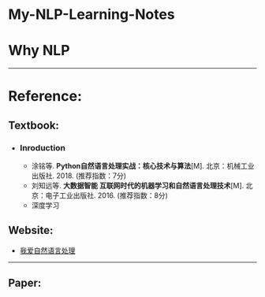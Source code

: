 # My-NLP-Learning-Notes
# Why NLP

----

# Reference:
## Textbook:
- ### Inroduction
   - 涂铭等. **Python自然语言处理实战：核心技术与算法**[M]. 北京：机械工业出版社. 2018.  (推荐指数：7分)
   - 刘知远等. **大数据智能 互联网时代的机器学习和自然语言处理技术**[M]. 北京：电子工业出版社. 2016. (推荐指数：8分)
   - 深度学习
   
## Website:
- [我爱自然语言处理](http://www.52nlp.cn/)

----

## Paper:
